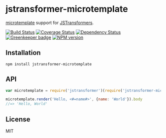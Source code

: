 # jstransformer-microtemplate

[microtemplate](https://www.npmjs.com/package/microtemplate) support for [JSTransformers](http://github.com/jstransformers).

[![Build Status](https://img.shields.io/travis/jstransformers/jstransformer-microtemplate/master.svg)](https://travis-ci.org/jstransformers/jstransformer-microtemplate)
[![Coverage Status](https://img.shields.io/codecov/c/github/jstransformers/jstransformer-microtemplate/master.svg)](https://codecov.io/gh/jstransformers/jstransformer-microtemplate)
[![Dependency Status](https://img.shields.io/david/jstransformers/jstransformer-microtemplate/master.svg)](http://david-dm.org/jstransformers/jstransformer-microtemplate)
[![Greenkeeper badge](https://badges.greenkeeper.io/jstransformers/jstransformer-microtemplate.svg)](https://greenkeeper.io/)
[![NPM version](https://img.shields.io/npm/v/jstransformer-microtemplate.svg)](https://www.npmjs.org/package/jstransformer-microtemplate)

## Installation

    npm install jstransformer-microtemplate

## API

```js
var microtemplate = require('jstransformer')(require('jstransformer-microtemplate'));

microtemplate.render('Hello, <#=name#>', {name: 'World'}).body
//=> 'Hello, World'
```

## License

MIT
